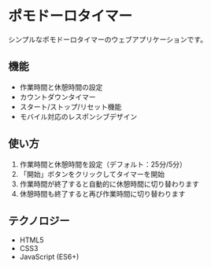 # ポモドーロタイマー

シンプルなポモドーロタイマーのウェブアプリケーションです。

## 機能

- 作業時間と休憩時間の設定
- カウントダウンタイマー
- スタート/ストップ/リセット機能
- モバイル対応のレスポンシブデザイン

## 使い方

1. 作業時間と休憩時間を設定（デフォルト：25分/5分）
2. 「開始」ボタンをクリックしてタイマーを開始
3. 作業時間が終了すると自動的に休憩時間に切り替わります
4. 休憩時間も終了すると再び作業時間に切り替わります

## テクノロジー

- HTML5
- CSS3
- JavaScript (ES6+)
